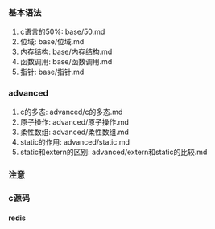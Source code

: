 ### 基本语法
1. c语言的50%: base/50.md
2. 位域: base/位域.md
3. 内存结构: base/内存结构.md
4. 函数调用: base/函数调用.md
5. 指针: base/指针.md

### advanced
1. c的多态: advanced/c的多态.md
2. 原子操作: advanced/原子操作.md
3. 柔性数组: advanced/柔性数组.md
4. static的作用: advanced/static.md
5. static和extern的区别: advanced/extern和static的比较.md

### 注意

### c源码
#### redis

